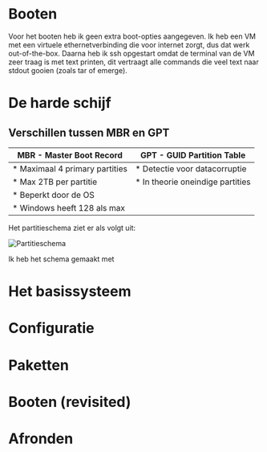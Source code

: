 # Booten
Voor het booten heb ik geen extra boot-opties aangegeven. Ik heb een VM met een virtuele ethernetverbinding die voor internet zorgt, dus dat werk out-of-the-box. Daarna heb ik ssh opgestart omdat de terminal van de VM zeer traag is met text printen, dit vertraagt alle commands die veel text naar stdout gooien (zoals tar of emerge).

# De harde schijf
## Verschillen tussen MBR en GPT
MBR - Master Boot Record | GPT - GUID Partition Table
------------------------ | --------------------------
* Maximaal 4 primary partities | * Detectie voor datacorruptie
* Max 2TB per partitie | * In theorie oneindige partities
 | * Beperkt door de OS
 | * Windows heeft 128 als max

Het partitieschema ziet er als volgt uit:

![Partitieschema](http://cooledomeinnaam.nl/Partitieschema.png)

Ik heb het schema gemaakt met 

# Het basissysteem


# Configuratie


# Paketten


# Booten (revisited)


# Afronden
